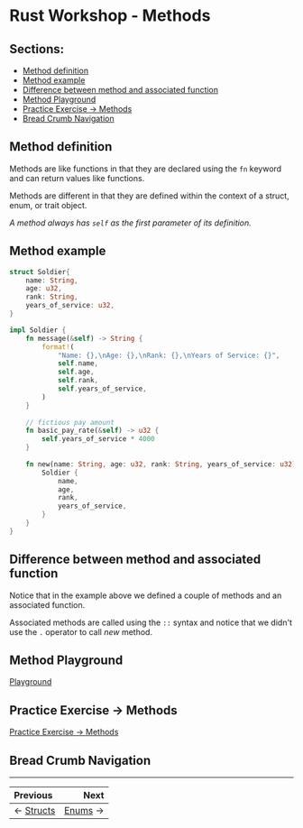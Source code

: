 # Rust Workshop - Methods

## Sections:

* [Method definition](#method-definition)
* [Method example](#method-example)
* [Difference between method and associated function](#difference-between-method-and-associated-function)
* [Method Playground](#method-playground)
* [Practice Exercise -> Methods](#practice-exercise-\-->methods)
* [Bread Crumb Navigation](#bread-crumb-navigation)

## Method definition

Methods are like functions in that they are declared using the `fn` keyword and can return values like functions.

Methods are different in that they are defined within the context of a struct, enum, or trait object.

*A method always has `self` as the first parameter of its definition.*

## Method example

```rust
struct Soldier{
    name: String,
    age: u32,
    rank: String,
    years_of_service: u32,
}

impl Soldier {
    fn message(&self) -> String {
        format!(
            "Name: {},\nAge: {},\nRank: {},\nYears of Service: {}",
            self.name,
            self.age,
            self.rank,
            self.years_of_service,
        )
    }
    
    // fictious pay amount
    fn basic_pay_rate(&self) -> u32 {
        self.years_of_service * 4000
    }
    
    fn new(name: String, age: u32, rank: String, years_of_service: u32) -> Soldier {
        Soldier {
            name,
            age,
            rank,
            years_of_service,
        }
    }
}
```

## Difference between method and associated function

Notice that in the example above we defined a couple of methods and an associated function.

Associated methods are called using the `::` syntax and notice that we didn't use the `.` operator to call *new* method.

## Method Playground

[Playground](https://play.rust-lang.org/?version=stable&mode=debug&edition=2018&gist=f22a750b80005e7b0b04e22a8ae81182)

## Practice Exercise -> Methods

[Practice Exercise -> Methods](https://play.rust-lang.org/?version=stable&mode=debug&edition=2018&gist=cd01830d2f3a93ed4bb3b2580f8072c8)

## Bread Crumb Navigation
_________________________

Previous | Next
:------- | ---:
← [Structs](./structs.md) | [Enums](./enums.md) →
